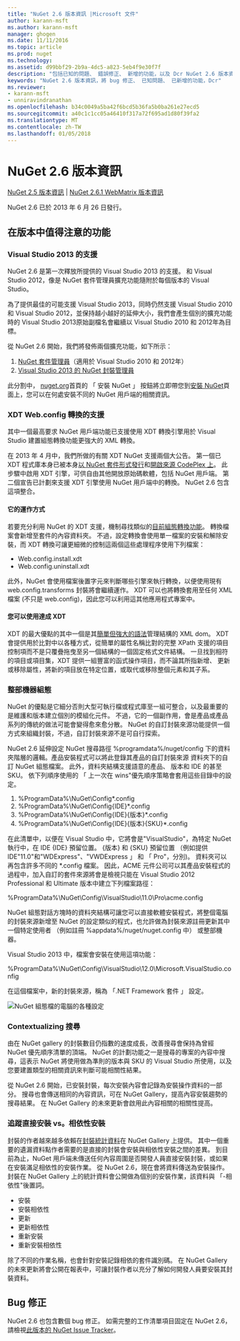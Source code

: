 ```yaml
---
title: "NuGet 2.6 版本資訊 |Microsoft 文件"
author: karann-msft
ms.author: karann-msft
manager: ghogen
ms.date: 11/11/2016
ms.topic: article
ms.prod: nuget
ms.technology: 
ms.assetid: d99bbf29-2b9a-4dc5-a823-5eb4f9e30f7f
description: "包括已知的問題、 錯誤修正、 新增的功能，以及 Dcr NuGet 2.6 版本資訊。"
keywords: "NuGet 2.6 版本資訊，將 bug 修正、 已知問題、 已新增的功能，Dcr"
ms.reviewer:
- karann-msft
- unniravindranathan
ms.openlocfilehash: b34c0049a5ba42f6bcd5b36fa5b0ba261e27ecd5
ms.sourcegitcommit: a40c1c1cc05a46410f317a72f695ad1d80f39fa2
ms.translationtype: MT
ms.contentlocale: zh-TW
ms.lasthandoff: 01/05/2018
---
```

# <a name="nuget-26-release-notes"></a>NuGet 2.6 版本資訊

[NuGet 2.5 版本資訊](../release-notes/nuget-2.5.md) | [NuGet 2.6.1 WebMatrix 版本資訊](../release-notes/nuget-2.6.1-for-webmatrix.md)

NuGet 2.6 已於 2013 年 6 月 26 日發行。

## <a name="notable-features-in-the-release"></a>在版本中值得注意的功能

### <a name="support-for-visual-studio-2013"></a>Visual Studio 2013 的支援

NuGet 2.6 是第一次釋放所提供的 Visual Studio 2013 的支援。 和 Visual Studio 2012，像是 NuGet 套件管理員擴充功能隨附於每個版本的 Visual Studio。

為了提供最佳的可能支援 Visual Studio 2013，同時仍然支援 Visual Studio 2010 和 Visual Studio 2012，並保持越小越好的延伸大小，我們會產生個別的擴充功能時的 Visual Studio 2013原始副檔名會繼續以 Visual Studio 2010 和 2012年為目標。

從 NuGet 2.6 開始，我們將發佈兩個擴充功能，如下所示：

1. [NuGet 套件管理員](https://marketplace.visualstudio.com/items?itemName=NuGetTeam.NuGetPackageManager)（適用於 Visual Studio 2010 和 2012年）
1. [Visual Studio 2013 的 NuGet 封裝管理員](https://marketplace.visualstudio.com/items?itemName=NuGetTeam.NuGetPackageManagerforVisualStudio2013)

此分割中， [nuget.org](https://nuget.org)首頁的 「 安裝 NuGet 」 按鈕將立即帶您到[安裝 NuGet](../guides/install-nuget.md)頁面上，您可以在何處安裝不同的 NuGet 用戶端的相關資訊。

<a name="xdt"></a>

### <a name="xdt-webconfig-transformation-support"></a>XDT Web.config 轉換的支援

其中一個最高要求 NuGet 用戶端功能已支援使用 XDT 轉換引擎用於 Visual Studio 建置組態轉換功能更強大的 XML 轉換。

在 2013 年 4 月中，我們所做的有關 XDT NuGet 支援兩個大公告。 第一個已 XDT 程式庫本身已被本身[以 NuGet 套件形式發行](https://nuget.org/packages/Microsoft.Web.Xdt)和[開啟來源 CodePlex 上](http://xdt.codeplex.com/)。 此步驟中啟用 XDT 引擎，可供自由其他開放原始碼軟體，包括 NuGet 用戶端。 第二個宣告已計劃來支援 XDT 引擎使用 NuGet 用戶端中的轉換。 NuGet 2.6 包含這項整合。

#### <a name="how-it-works"></a>它的運作方式

若要充分利用 NuGet 的 XDT 支援，機制尋找類似的[目前組態轉換功能](../create-packages/source-and-config-file-transformations.md)。
轉換檔案會新增至套件的內容資料夾。 不過，設定轉換會使用單一檔案的安裝和解除安裝，而 XDT 轉換可讓更細微的控制這兩個這些處理程序使用下列檔案：

- Web.config.install.xdt
- Web.config.uninstall.xdt

此外，NuGet 會使用檔案後置字元來判斷哪些引擎來執行轉換，以便使用現有 web.config.transforms 封裝將會繼續運作。 XDT 可以也將轉換套用至任何 XML 檔案 (不只是 web.config)，因此您可以利用這其他應用程式專案中。

#### <a name="what-you-can-do-with-xdt"></a>您可以使用達成 XDT

XDT 的最大優點的其中一個是其[簡單但強大的語法](http://msdn.microsoft.com/library/dd465326.aspx)管理結構的 XML dom。 XDT 會提供用於比對中以各種方式，從簡單的屬性名稱比對的完整 XPath 支援的項目控制項而不是只覆疊拖曳至另一個結構的一個固定格式文件結構。 一旦找到相符的項目或項目集，XDT 提供一組豐富的函式操作項目，而不論其所指新增、 更新或移除屬性，將新的項目放在特定位置，或取代或移除整個元素和其子系。

### <a name="machine-wide-configuration"></a>整部機器組態

NuGet 的優點是它細分否則大型可執行檔或程式庫至一組可整合，以及最重要的是維護和版本建立個別的模組化元件。 不過，它的一個副作用，會是產品或產品系列的傳統的做法可能會變得愈來愈分散。
NuGet 的自訂封裝來源功能提供一個方式來組織封裝，不過，自訂封裝來源不是可自行探索。

NuGet 2.6 延伸設定 NuGet 搜尋路徑 %programdata%/nuget/config 下的資料夾階層的邏輯。產品安裝程式可以將此登錄其產品的自訂封裝來源 資料夾下的自訂 NuGet 組態檔案。 此外，資料夾結構支援語意的產品、 版本和 IDE 的甚至 SKU。 依下列順序使用的 「 上一次在 wins"優先順序策略會套用這些目錄中的設定。

1. %ProgramData%\NuGet\Config\*.config
2. %ProgramData%\NuGet\Config\{IDE}\*.config
3. %ProgramData%\NuGet\Config\{IDE}\{版本}\*.config
4. %ProgramData%\NuGet\Config\{IDE}\{版本}\{SKU}\*.config

在此清單中，以便在 Visual Studio 中，它將會是"VisualStudio"，為特定 NuGet 執行中，在 IDE {IDE} 預留位置。 {版本} 和 {SKU} 預留位置 （例如提供 IDE"11.0"和"WDExpress"、"VWDExpress 」 和 「 Pro"，分別)。 資料夾可以再包含許多不同的 *.config 檔案。
因此，ACME 元件公司可以其產品安裝程式的過程中，加入自訂的套件來源將會是檢視只能在 Visual Studio 2012 Professional 和 Ultimate 版本中建立下列檔案路徑：

%ProgramData%\NuGet\Config\VisualStudio\11.0\Pro\acme.config

NuGet 組態對話方塊時的資料夾結構可讓您可以直接軟體安裝程式，將整個電腦的封裝來源新增至 NuGet 的設定類似的程式，也允許做為封裝來源註冊更新其中一個特定使用者 （例如註冊 %appdata%/nuget/nuget.config 中） 或整部機器。

Visual Studio 2013 中，檔案會安裝在使用這項功能：

%ProgramData%\NuGet\Config\VisualStudio\12.0\Microsoft.VisualStudio.config

在這個檔案中，新的封裝來源，稱為 「.NET Framework 套件 」 設定。

![NuGet 組態檔的電腦的各種設定](./media/NuGet-Config-File-Machine-Wide.png)

### <a name="contextualizing-search"></a>Contextualizing 搜尋

由在 NuGet gallery 的封裝數目仍指數的速度成長，改善搜尋會保持為曾經 NuGet 優先順序清單的頂端。 NuGet 的計劃功能之一是搜尋的專案的內容中搜尋，這表示 NuGet 將使用做為準則的版本與 SKU 的 Visual Studio 所使用，以及您要建置類型的相關資訊來判斷可能相關性結果。

從 NuGet 2.6 開始，已安裝封裝，每次安裝內容會記錄為安裝操作資料的一部分。  搜尋也會傳送相同的內容資訊，可在 NuGet Gallery，提高內容安裝趨勢的搜尋結果。  在 NuGet Gallery 的未來更新會啟用此內容相關的相關性提高。

### <a name="tracking-direct-installs-vs-dependency-installs"></a>追蹤直接安裝 vs。相依性安裝

封裝的作者越來越多依賴在[封裝統計資料](http://blog.nuget.org/20130226/Introducing-Package-Statistics.html)在 NuGet Gallery 上提供。  其中一個重要的遺漏資料點作者需要的是直接的封裝會安裝與相依性安裝之間的差異。  到目前為止，NuGet 用戶端未傳送任何內容周圍是否開發人員直接安裝封裝，或如果在安裝滿足相依性的安裝作業。
從 NuGet 2.6，現在會將資料傳送為安裝操作。  封裝在 NuGet Gallery 上的統計資料會公開做為個別的安裝作業，該資料與 「-相依性"後置詞。

* 安裝
* 安裝相依性
* 更新
* 更新相依性
* 重新安裝
* 重新安裝相依性

除了不同的作業名稱，也會針對安裝記錄相依的套件識別碼。  在 NuGet Gallery 的未來更新將會公開在報表中，可讓封裝作者以充分了解如何開發人員要安裝其封裝資料。

## <a name="bug-fixes"></a>Bug 修正

NuGet 2.6 也包含數個 bug 修正。 如需完整的工作清單項目固定在 NuGet 2.6，請檢視[此版本的 NuGet Issue Tracker](https://nuget.codeplex.com/workitem/list/advanced?keyword=&status=Closed&type=All&priority=All&release=NuGet%202.6&assignedTo=All&component=All&sortField=LastUpdatedDate&sortDirection=Descending&page=0&reasonClosed=All)。